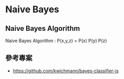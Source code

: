 # Naive Bayes

## Naive Bayes Algorithm

Naive Bayes Algorithm : P(x,y,z) = P(x) P(y) P(z)

## 參考專案

* https://github.com/kwichmann/bayes-classifier-js



